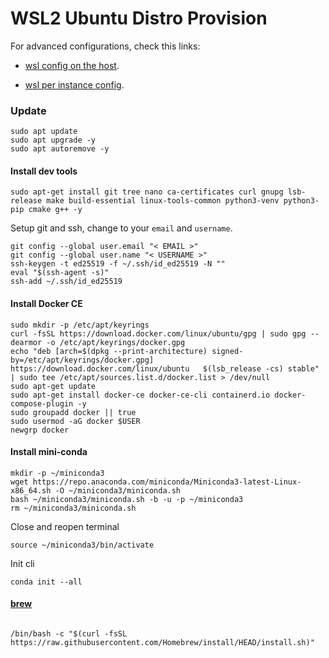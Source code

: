 # WSL2 Ubuntu Distro Provision

For advanced configurations, check this links:

- [wsl config on the host](https://learn.microsoft.com/en-us/windows/wsl/wsl-config#wslconfig).

- [wsl per instance config](https://learn.microsoft.com/en-us/windows/wsl/wsl-config#wslconfig).

### Update

```shell
sudo apt update
sudo apt upgrade -y
sudo apt autoremove -y
```

#### Install dev tools

```shell
sudo apt-get install git tree nano ca-certificates curl gnupg lsb-release make build-essential linux-tools-common python3-venv python3-pip cmake g++ -y

```

Setup git and ssh, change to your `email` and `username`.
 

```shell
git config --global user.email "< EMAIL >"
git config --global user.name "< USERNAME >"
ssh-keygen -t ed25519 -f ~/.ssh/id_ed25519 -N ""
eval "$(ssh-agent -s)"
ssh-add ~/.ssh/id_ed25519
```

#### Install Docker CE

 
```shell
sudo mkdir -p /etc/apt/keyrings
curl -fsSL https://download.docker.com/linux/ubuntu/gpg | sudo gpg --dearmor -o /etc/apt/keyrings/docker.gpg
echo "deb [arch=$(dpkg --print-architecture) signed-by=/etc/apt/keyrings/docker.gpg] https://download.docker.com/linux/ubuntu   $(lsb_release -cs) stable" | sudo tee /etc/apt/sources.list.d/docker.list > /dev/null
sudo apt-get update
sudo apt-get install docker-ce docker-ce-cli containerd.io docker-compose-plugin -y
sudo groupadd docker || true
sudo usermod -aG docker $USER
newgrp docker

```

#### Install mini-conda

```shell
mkdir -p ~/miniconda3
wget https://repo.anaconda.com/miniconda/Miniconda3-latest-Linux-x86_64.sh -O ~/miniconda3/miniconda.sh
bash ~/miniconda3/miniconda.sh -b -u -p ~/miniconda3
rm ~/miniconda3/miniconda.sh
```

Close and reopen terminal

```shell
source ~/miniconda3/bin/activate
```

Init cli

```shell
conda init --all
```

#### [brew](https://brew.sh/)

 
```shell

/bin/bash -c "$(curl -fsSL https://raw.githubusercontent.com/Homebrew/install/HEAD/install.sh)"

```
